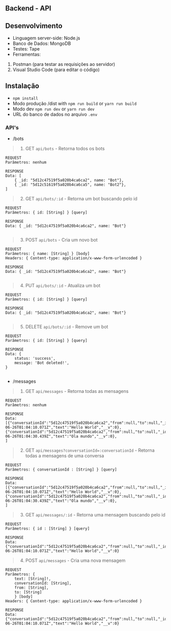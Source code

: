 Backend - API
---
## Desenvolvimento
- Linguagem server-side: Node.js
- Banco de Dados: MongoDB
- Testes: Tape
- Ferramentas: 
1. Postman (para testar as requisições ao servidor)
2. Visual Studio Code (para editar o código)

## Instalação
- `npm install`
- Modo produção /dist with `npm run build` or `yarn run build`
- Modo dev `npm run dev` or `yarn run dev`
- URL do banco de dados no arquivo `.env`

### API's
- /bots
>1. GET `api/bots` - Retorna todos os bots
```
REQUEST
Parâmetros: nenhum

RESPONSE
Data: [
    { _id: "5d12c47519f5a020b4ca6ca2", name: "Bot"}, 
    { _id: "5d12c51619f5a020b4ca6ca5", name: "Bot2"}, 
]
```
>2. GET `api/bots/:id` - Retorna um bot buscando pelo id
```
REQUEST
Parâmetros: { id: [String] } [query]

RESPONSE
Data: { _id: "5d12c47519f5a020b4ca6ca2", name: "Bot"}
    
```
>3. POST `api/bots` - Cria um novo bot
```
REQUEST
Parâmetros: { name: [String] } [body]
Headers: { Content-type: application/x-www-form-urlencoded }

RESPONSE
Data: { _id: "5d12c47519f5a020b4ca6ca2", name: "Bot"}
    
```
>4. PUT `api/bots/:id` - Atualiza um bot
```
REQUEST
Parâmetros: { id: [String] } [query]

RESPONSE
Data: { _id: "5d12c47519f5a020b4ca6ca2", name: "Bot"}
    
```

>5. DELETE `api/bots/:id` - Remove um bot
```
REQUEST
Parâmetros: { id: [String] } [query]

RESPONSE
Data: {
    status: 'success',
    message: 'Bot deleted!',
}
    
```


- /messages
>1. GET `api/messages` - Retorna todas as mensagens
```
REQUEST
Parâmetros: nenhum

RESPONSE
Data: [{"conversationId":"5d12c47519f5a020b4ca6ca2","from":null,"to":null,"_id":"5d12c48a19f5a020b4ca6ca3","timestamp":"2019-06-26T01:04:10.071Z","text":"Hello World","__v":0},{"conversationId":"5d12c47519f5a020b4ca6ca2","from":null,"to":null,"_id":"5d12c49e19f5a020b4ca6ca4","timestamp":"2019-06-26T01:04:30.439Z","text":"Ola mundo","__v":0},
]
```
>2. GET `api/messages?conversationId=:conversationId` - Retorna todas a mensagens de uma conversa
```
REQUEST
Parâmetros: { conversationId : [String] } [query]

RESPONSE
Data: [{"conversationId":"5d12c47519f5a020b4ca6ca2","from":null,"to":null,"_id":"5d12c48a19f5a020b4ca6ca3","timestamp":"2019-06-26T01:04:10.071Z","text":"Hello World","__v":0},{"conversationId":"5d12c47519f5a020b4ca6ca2","from":null,"to":null,"_id":"5d12c49e19f5a020b4ca6ca4","timestamp":"2019-06-26T01:04:30.439Z","text":"Ola mundo","__v":0},
]
```
>3. GET `api/messages/:id` - Retorna uma mensagem buscando pelo id
```
REQUEST
Parâmetros: { id : [String] } [query]

RESPONSE
Data: {"conversationId":"5d12c47519f5a020b4ca6ca2","from":null,"to":null,"_id":"5d12c48a19f5a020b4ca6ca3","timestamp":"2019-06-26T01:04:10.071Z","text":"Hello World","__v":0}
```
>4. POST `api/messages` - Cria uma nova mensagem
```
REQUEST
Parâmetros: { 
    text: [String]!, 
    conversationId: [String], 
    from: [String], 
    to: [String] 
    } [body]
Headers: { Content-type: application/x-www-form-urlencoded }

RESPONSE
Data: {"conversationId":"5d12c47519f5a020b4ca6ca2","from":null,"to":null,"_id":"5d12c48a19f5a020b4ca6ca3","timestamp":"2019-06-26T01:04:10.071Z","text":"Hello World","__v":0}
    
```
